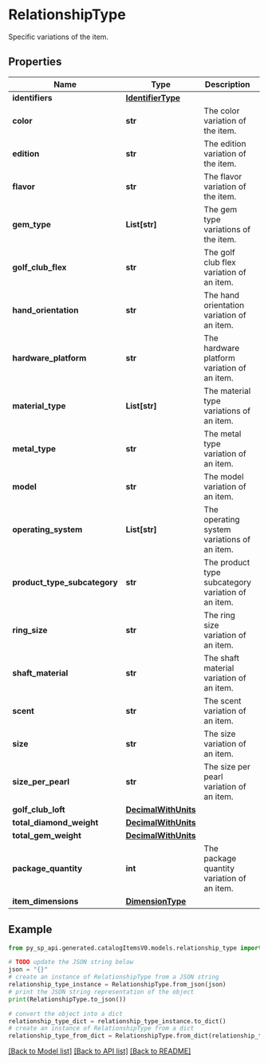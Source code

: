 # RelationshipType

Specific variations of the item.

## Properties

Name | Type | Description | Notes
------------ | ------------- | ------------- | -------------
**identifiers** | [**IdentifierType**](IdentifierType.md) |  | [optional] 
**color** | **str** | The color variation of the item. | [optional] 
**edition** | **str** | The edition variation of the item. | [optional] 
**flavor** | **str** | The flavor variation of the item. | [optional] 
**gem_type** | **List[str]** | The gem type variations of the item. | [optional] 
**golf_club_flex** | **str** | The golf club flex variation of an item. | [optional] 
**hand_orientation** | **str** | The hand orientation variation of an item. | [optional] 
**hardware_platform** | **str** | The hardware platform variation of an item. | [optional] 
**material_type** | **List[str]** | The material type variations of an item. | [optional] 
**metal_type** | **str** | The metal type variation of an item. | [optional] 
**model** | **str** | The model variation of an item. | [optional] 
**operating_system** | **List[str]** | The operating system variations of an item. | [optional] 
**product_type_subcategory** | **str** | The product type subcategory variation of an item. | [optional] 
**ring_size** | **str** | The ring size variation of an item. | [optional] 
**shaft_material** | **str** | The shaft material variation of an item. | [optional] 
**scent** | **str** | The scent variation of an item. | [optional] 
**size** | **str** | The size variation of an item. | [optional] 
**size_per_pearl** | **str** | The size per pearl variation of an item. | [optional] 
**golf_club_loft** | [**DecimalWithUnits**](DecimalWithUnits.md) |  | [optional] 
**total_diamond_weight** | [**DecimalWithUnits**](DecimalWithUnits.md) |  | [optional] 
**total_gem_weight** | [**DecimalWithUnits**](DecimalWithUnits.md) |  | [optional] 
**package_quantity** | **int** | The package quantity variation of an item. | [optional] 
**item_dimensions** | [**DimensionType**](DimensionType.md) |  | [optional] 

## Example

```python
from py_sp_api.generated.catalogItemsV0.models.relationship_type import RelationshipType

# TODO update the JSON string below
json = "{}"
# create an instance of RelationshipType from a JSON string
relationship_type_instance = RelationshipType.from_json(json)
# print the JSON string representation of the object
print(RelationshipType.to_json())

# convert the object into a dict
relationship_type_dict = relationship_type_instance.to_dict()
# create an instance of RelationshipType from a dict
relationship_type_from_dict = RelationshipType.from_dict(relationship_type_dict)
```
[[Back to Model list]](../README.md#documentation-for-models) [[Back to API list]](../README.md#documentation-for-api-endpoints) [[Back to README]](../README.md)


